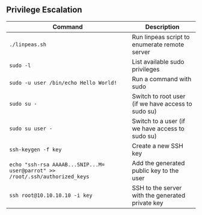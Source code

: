 ## Privilege Escalation

| **Command** | **Description** |
| --- | --- |
| `./linpeas.sh` | Run linpeas script to enumerate remote server |
| `sudo -l` | List available sudo privileges |
| `sudo -u user /bin/echo Hello World!` | Run a command with sudo |
| `sudo su -` | Switch to root user (if we have access to sudo su) |
| `sudo su user -` | Switch to a user (if we have access to sudo su) |
| `ssh-keygen -f key` | Create a new SSH key |
| `echo "ssh-rsa AAAAB...SNIP...M= user@parrot" >> /root/.ssh/authorized_keys` | Add the generated public key to the user |
| `ssh root@10.10.10.10 -i key` | SSH to the server with the generated private key |
